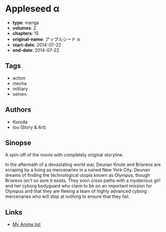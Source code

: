 # Appleseed α

-   **type**: manga
-   **volumes**: 2
-   **chapters**: 15
-   **original-name**: アップルシード α
-   **start-date**: 2014-07-22
-   **end-date**: 2014-07-22

## Tags

-   action
-   mecha
-   military
-   seinen

## Authors

-   Kuroda
-   Iou (Story & Art)

## Sinopse

A spin-off of the movie with completely original storyline.

In the aftermath of a devastating world war, Deunan Knute and Briareos are scraping by a living as mercenaries in a ruined New York City. Deunan dreams of finding the technological utopia known as Olympus, though Briareos isn't so sure it exists. They soon cross paths with a mysterious girl and her cyborg bodyguard who claim to be on an important mission for Olympus and that they are fleeing a team of highly advanced cyborg mercenaries who will stop at nothing to ensure that they fail.

## Links

-   [My Anime list](https://myanimelist.net/manga/85818/Appleseed_α)
